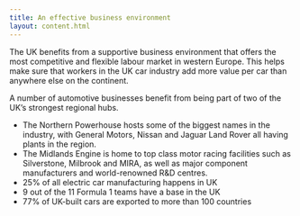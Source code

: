 ```yaml
---
title: An effective business environment
layout: content.html
---
```


The UK benefits from a supportive business environment that offers the most competitive and flexible labour market in western Europe. This helps make sure that workers in the UK car industry add more value per car than anywhere else on the continent.  

A number of automotive businesses benefit from being part of two of the UK’s strongest regional hubs. 

- The Northern Powerhouse hosts some of the biggest names in the industry, with General Motors, Nissan and Jaguar Land Rover all having plants in the region.
- The Midlands Engine is home to top class motor racing facilities such as Silverstone, Milbrook and MIRA, as well as major component manufacturers and 
world-renowned R&D centres.
- 25% of all electric car manufacturing happens in UK
- 9 out of the 11 Formula 1 teams have a base in the UK
- 77% of UK-built cars are exported to more than 100 countries